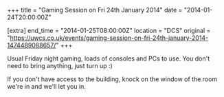 +++
title = "Gaming Session on Fri 24th January 2014"
date = "2014-01-24T20:00:00Z"

[extra]
end_time = "2014-01-25T08:00:00Z"
location = "DCS"
original = "https://uwcs.co.uk/events/gaming-session-on-fri-24th-january-2014-1474489088657/"
+++

Usual Friday night gaming, loads of consoles and PCs to use. You don't need to bring anything, just turn up :)

If you don't have access to the building, knock on the window of the room we're in and we'll let you in.

